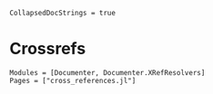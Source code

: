 ```@meta
CollapsedDocStrings = true
```

# Crossrefs

```@autodocs
Modules = [Documenter, Documenter.XRefResolvers]
Pages = ["cross_references.jl"]
```
